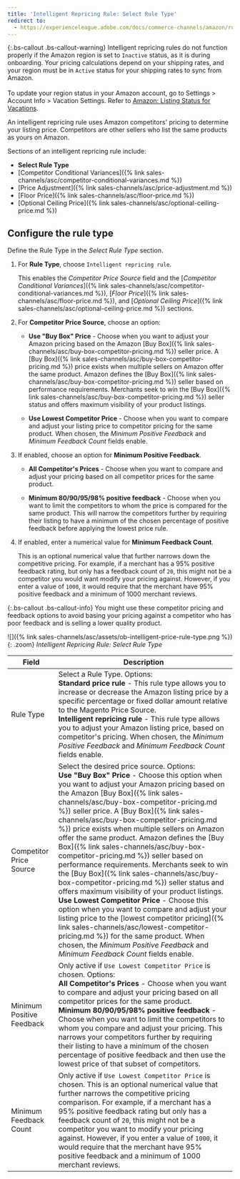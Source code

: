 ```yaml
---
title: 'Intelligent Repricing Rule: Select Rule Type'
redirect to:
  - https://experienceleague.adobe.com/docs/commerce-channels/amazon/rules/pricing-rules/intelligent-repricing-rules.html
---
```


{:.bs-callout .bs-callout-warning}
Intelligent repricing rules do not function properly if the Amazon region is set to `Inactive` status, as it is during onboarding. Your pricing calculations depend on your shipping rates, and your region must be in `Active` status for your shipping rates to sync from Amazon.<br/><br/>To update your region status in your Amazon account, go to Settings > Account Info > Vacation Settings. Refer to [Amazon: Listing Status for Vacations](https://sellercentral.amazon.com/gp/help/help.html?itemID=200135620&amp;language=en_MX&amp;ref=ag_200135620_cont_191).

An intelligent repricing rule uses Amazon competitors' pricing to determine your listing price. Competitors are other sellers who list the same products as yours on Amazon.

Sections of an intelligent repricing rule include:

- **Select Rule Type**
- [Competitor Conditional Variances]({% link sales-channels/asc/competitor-conditional-variances.md %})
- [Price Adjustment]({% link sales-channels/asc/price-adjustment.md %})
- [Floor Price]({% link sales-channels/asc/floor-price.md %})
- [Optional Ceiling Price]({% link sales-channels/asc/optional-ceiling-price.md %})

## Configure the rule type

Define the Rule Type in the _Select Rule Type_ section.

1. For **Rule Type**, choose `Intelligent repricing rule`.

   This enables the _Competitor Price Source_ field and the [_Competitor Conditional Variances_]({% link sales-channels/asc/competitor-conditional-variances.md %}), [_Floor Price_]({% link sales-channels/asc/floor-price.md %}), and [_Optional Ceiling Price_]({% link sales-channels/asc/optional-ceiling-price.md %}) sections.

1. For **Competitor Price Source**, choose an option:

   - **Use "Buy Box" Price** - Choose when you want to adjust your Amazon pricing based on the Amazon [Buy Box]({% link sales-channels/asc/buy-box-competitor-pricing.md %}) seller price. A [Buy Box]({% link sales-channels/asc/buy-box-competitor-pricing.md %}) price exists when multiple sellers on Amazon offer the same product. Amazon defines the [Buy Box]({% link sales-channels/asc/buy-box-competitor-pricing.md %}) seller based on performance requirements. Merchants seek to win the [Buy Box]({% link sales-channels/asc/buy-box-competitor-pricing.md %}) seller status and offers maximum visibility of your product listings.

   - **Use Lowest Competitor Price** - Choose when you want to compare and adjust your listing price to competitor pricing for the same product. When chosen, the _Minimum Positive Feedback_ and _Minimum Feedback Count_ fields enable.

1. If enabled, choose an option for **Minimum Positive Feedback**.

   - **All Competitor's Prices** - Choose when you want to compare and adjust your pricing based on all competitor prices for the same product.

   - **Minimum 80/90/95/98% positive feedback** - Choose when you want to limit the competitors to whom the price is compared for the same product. This will narrow the competitors further by requiring their listing to have a minimum of the chosen percentage of positive feedback before applying the lowest price rule.

1. If enabled, enter a numerical value for **Minimum Feedback Count**.

   This is an optional numerical value that further narrows down the competitive pricing. For example, if a merchant has a 95% positive feedback rating, but only has a feedback count of `20`, this might not be a competitor you would want modify your pricing against. However, if you enter a value of `1000`, it would require that the merchant have 95% positive feedback and a minimum of 1000 merchant reviews.

{:.bs-callout .bs-callout-info}
You might use these competitor pricing and feedback options to avoid basing your pricing against a competitor who has poor feedback and is selling a lower quality product.

![]({% link sales-channels/asc/assets/ob-intelligent-price-rule-type.png %}){: .zoom}
_Intelligent Repricing Rule: Select Rule Type_

|Field|Description|
|--- |--- |
|Rule Type|Select a Rule Type. Options:<br/>**Standard price rule** - This rule type allows you to increase or decrease the Amazon listing price by a specific percentage or fixed dollar amount relative to the Magento Price Source. <br/>**Intelligent repricing rule** - This rule type allows you to adjust your Amazon listing price, based on competitor's pricing. When chosen, the _Minimum Positive Feedback_ and _Minimum Feedback Count_ fields enable.|
|Competitor Price Source|Select the desired price source. Options:<br/>**Use "Buy Box" Price** - Choose this option when you want to adjust your Amazon pricing based on the Amazon [Buy Box]({% link sales-channels/asc/buy-box-competitor-pricing.md %}) seller price. A [Buy Box]({% link sales-channels/asc/buy-box-competitor-pricing.md %}) price exists when multiple sellers on Amazon offer the same product. Amazon defines the [Buy Box]({% link sales-channels/asc/buy-box-competitor-pricing.md %}) seller based on performance requirements. Merchants seek to win the [Buy Box]({% link sales-channels/asc/buy-box-competitor-pricing.md %}) seller status and offers maximum visibility of your product listings.<br/>**Use Lowest Competitor Price** - Choose this option when you want to compare and adjust your listing price to the [lowest competitor pricing]({% link sales-channels/asc/lowest-competitor-pricing.md %}) for the same product. When chosen, the _Minimum Positive Feedback_ and _Minimum Feedback Count_ fields enable. |
|Minimum Positive Feedback|Only active if `Use Lowest Competitor Price` is chosen. Options:<br/>**All Competitor's Prices** - Choose when you want to compare and adjust your pricing based on all competitor prices for the same product.<br/>**Minimum 80/90/95/98% positive feedback** - Choose when you want to limit the competitors to whom you compare and adjust your pricing. This narrows your competitors further by requiring their listing to have a minimum of the chosen percentage of positive feedback and then use the lowest price of that subset of competitors. |
|Minimum Feedback Count|Only active if `Use Lowest Competitor Price` is chosen. This is an optional numerical value that further narrows the competitive pricing comparison. For example, if a merchant has a 95% positive feedback rating but only has a feedback count of `20`, this might not be a competitor you want to modify your pricing against. However, if you enter a value of `1000`, it would require that the merchant have 95% positive feedback and a minimum of 1000 merchant reviews. |

